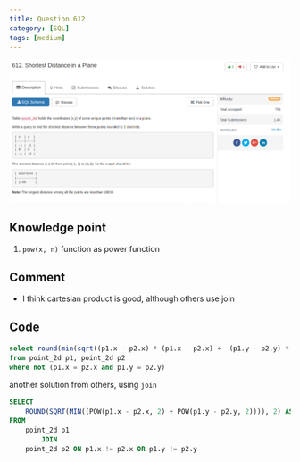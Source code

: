 ```yaml
---
title: Question 612
category: [SQL]
tags: [medium]
---
```


![Description](../Assets/Figure/question612.png)

## Knowledge point

1. `pow(x, n)` function as power function

## Comment

- I think cartesian product is good, although others use join

## Code

```sql
select round(min(sqrt((p1.x - p2.x) * (p1.x - p2.x) +  (p1.y - p2.y) * (p1.y - p2.y) )),2) as shortest
from point_2d p1, point_2d p2
where not (p1.x = p2.x and p1.y = p2.y)
```

another solution from others, using `join`

```sql
SELECT
    ROUND(SQRT(MIN((POW(p1.x - p2.x, 2) + POW(p1.y - p2.y, 2)))), 2) AS shortest
FROM
    point_2d p1
        JOIN
    point_2d p2 ON p1.x != p2.x OR p1.y != p2.y
```

